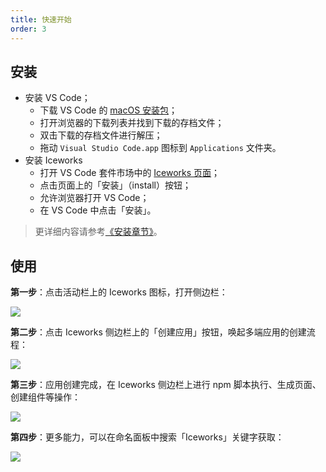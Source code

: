 ```yaml
---
title: 快速开始
order: 3
---
```


## 安装

- 安装 VS Code；
  - 下载 VS Code 的 [macOS 安装包](https://go.microsoft.com/fwlink/?LinkID=534106)；
  - 打开浏览器的下载列表并找到下载的存档文件；
  - 双击下载的存档文件进行解压；
  - 拖动 `Visual Studio Code.app` 图标到 `Applications` 文件夹。
- 安装 Iceworks
  - 打开 VS Code 套件市场中的 [Iceworks 页面](https://marketplace.visualstudio.com/items?itemName=iceworks-team.iceworks)；
  - 点击页面上的「安装」（install）按钮；
  - 允许浏览器打开 VS Code；
  - 在 VS Code 中点击「安装」。

> 更详细内容请参考[《安装章节》](/docs/iceworks/setup)。

## 使用

**第一步**：点击活动栏上的 Iceworks 图标，打开侧边栏：

![](https://img.alicdn.com/tfs/TB1uH75LVT7gK0jSZFpXXaTkpXa-1024-768.png_790x10000.jpg)

**第二步**：点击 Iceworks 侧边栏上的「创建应用」按钮，唤起多端应用的创建流程：

![](https://img.alicdn.com/tfs/TB1hQA6LYr1gK0jSZFDXXb9yVXa-1024-768.png_790x10000.jpg)

**第三步**：应用创建完成，在 Iceworks 侧边栏上进行 npm 脚本执行、生成页面、创建组件等操作：

![](https://img.alicdn.com/tfs/TB1M4oPLYj1gK0jSZFuXXcrHpXa-2048-1536.png_790x10000.jpg)

**第四步**：更多能力，可以在命名面板中搜索「Iceworks」关键字获取：

![](https://img.alicdn.com/tfs/TB1kD7FLVT7gK0jSZFpXXaTkpXa-2048-1536.png_790x10000.jpg)
